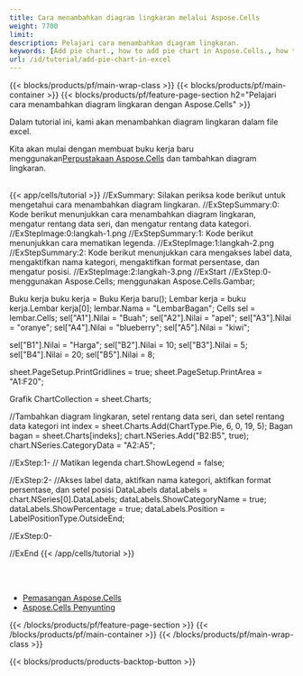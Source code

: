 ```yaml
---
title: Cara menambahkan diagram lingkaran melalui Aspose.Cells
weight: 7700
limit:
description: Pelajari cara menambahkan diagram lingkaran.
keywords: [Add pie chart., how to add pie chart in Aspose.Cells., how to add pie chart using Aspose.Cells]
url: /id/tutorial/add-pie-chart-in-excel
---
```

{{< blocks/products/pf/main-wrap-class >}}
{{< blocks/products/pf/main-container >}}
{{< blocks/products/pf/feature-page-section h2="Pelajari cara menambahkan diagram lingkaran dengan Aspose.Cells" >}}

<p>
Dalam tutorial ini, kami akan menambahkan diagram lingkaran dalam file excel.
</p>

<p>
 Kita akan mulai dengan membuat buku kerja baru menggunakan<a href="https://www.nuget.org/packages/Aspose.Cells">Perpustakaan Aspose.Cells</a> dan tambahkan diagram lingkaran.
</p>

<br />
{{< app/cells/tutorial >}}
//ExSummary: Silakan periksa kode berikut untuk mengetahui cara menambahkan diagram lingkaran.
//ExStepSummary:0: Kode berikut menunjukkan cara menambahkan diagram lingkaran, mengatur rentang data seri, dan mengatur rentang data kategori.
//ExStepImage:0:langkah-1.png
//ExStepSummary:1: Kode berikut menunjukkan cara mematikan legenda.
//ExStepImage:1:langkah-2.png
//ExStepSummary:2: Kode berikut menunjukkan cara mengakses label data, mengaktifkan nama kategori, mengaktifkan format persentase, dan mengatur posisi.
//ExStepImage:2:langkah-3.png
//ExStart
//ExStep:0-
menggunakan Aspose.Cells;
menggunakan Aspose.Cells.Gambar;

Buku kerja buku kerja = Buku Kerja baru();
Lembar kerja = buku kerja.Lembar kerja[0];
lembar.Nama = "LembarBagan";
Cells sel = lembar.Cells;
sel["A1"].Nilai = "Buah";
sel["A2"].Nilai = "apel";
sel["A3"].Nilai = "oranye";
sel["A4"].Nilai = "blueberry";
sel["A5"].Nilai = "kiwi";

sel["B1"].Nilai = "Harga";
sel["B2"].Nilai = 10;
sel["B3"].Nilai = 5;
sel["B4"].Nilai = 20;
sel["B5"].Nilai = 8;

sheet.PageSetup.PrintGridlines = true;
sheet.PageSetup.PrintArea = "A1:F20";

Grafik ChartCollection = sheet.Charts;

//Tambahkan diagram lingkaran, setel rentang data seri, dan setel rentang data kategori
int index = sheet.Charts.Add(ChartType.Pie, 6, 0, 19, 5);
Bagan bagan = sheet.Charts[indeks];
chart.NSeries.Add("B2:B5", true);
chart.NSeries.CategoryData = "A2:A5";

//ExStep:1-
// Matikan legenda
chart.ShowLegend = false;

//ExStep:2-
//Akses label data, aktifkan nama kategori, aktifkan format persentase, dan setel posisi
DataLabels dataLabels = chart.NSeries[0].DataLabels;
dataLabels.ShowCategoryName = true;
dataLabels.ShowPercentage = true;
dataLabels.Position = LabelPositionType.OutsideEnd;

//ExStep:0-

//ExEnd
{{< /app/cells/tutorial >}}
<br />

<br />
<br />
<div class="code-sample">
    <ul class="link-list">
        <li class="link-item"><a href="https://docs.aspose.com/cells/net/installation/">Pemasangan Aspose.Cells</a></li>
        <li class="link-item"><a href="https://products.aspose.app/cells/editor/">Aspose.Cells Penyunting</a></li>
    </ul>
</div>

{{< /blocks/products/pf/feature-page-section >}}
{{< /blocks/products/pf/main-container >}}
{{< /blocks/products/pf/main-wrap-class >}}

{{< blocks/products/products-backtop-button >}}